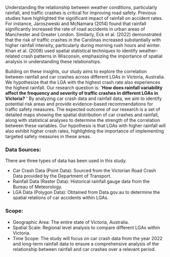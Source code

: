 **<Analysing the Impact of Rainfall Variability on Traffic Crashes Across Local Government Areas in Victoria >** 
Understanding the relationship between weather conditions, particularly rainfall, and traffic crashes is critical for improving road safety. Previous studies have highlighted the significant impact of rainfall on accident rates. For instance, Jaroszweski and McNamara (2014) found that rainfall significantly increased the rate of road accidents in urban areas of Manchester and Greater London. Similarly, Eck et al. (2022) demonstrated that the risk of traffic crashes in the Carolinas increased substantially with higher rainfall intensity, particularly during morning rush hours and winter. Khan et al. (2008) used spatial statistical techniques to identify weather-related crash patterns in Wisconsin, emphasizing the importance of spatial analysis in understanding these relationships.

Building on these insights, our study aims to explore the correlation between rainfall and car crashes across different LGAs in Victoria, Australia. We hypothesize that the LGA with the highest crash rate also experiences the highest rainfall. Our research question is: '**How does rainfall variability affect the frequency and severity of traffic crashes in different LGAs in Victoria?** ' By analyzing car crash data and rainfall data, we aim to identify potential risk areas and provide evidence-based recommendations for traffic safety measures. The expected outcome of our research is a set of detailed maps showing the spatial distribution of car crashes and rainfall, along with statistical analyses to determine the strength of the correlation between these variables. Our hypothesis is that LGAs with higher rainfall will also exhibit higher crash rates, highlighting the importance of implementing targeted safety measures in these areas. 

### Data Sources:
There are three types of data has been used in this study. 

* Car Crash Data (Point Data): Sourced from the Victorian Road Crash Data provided by the Department of Transport.
* Rainfall Data (Raster Data): Historical rainfall gauge data from the Bureau of Meteorology.
* LGA Data (Polygon Data): Obtained from Data.gov.au to determine the spatial relations of car accidents within LGAs.

### Scope: 

* Geographic Area: The entire state of Victoria, Australia.
* Spatial Scale: Regional level analysis to compare different LGAs within Victoria.
* Time Scope: The study will focus on car crash data from the year 2022 and long-term rainfall data to ensure a comprehensive analysis of the relationship between rainfall and car crashes over a relevant period.
